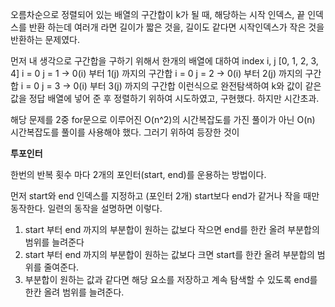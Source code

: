 
오름차순으로 정렬되어 있는 배열의 구간합이 k가 될 때, 해당하는 시작 인덱스, 끝 인덱스를 반환 하는데 여러개 라면 길이가 짧은 것을, 길이도 같다면 시작인덱스가 작은 것을 반환하는 문제였다.

먼저 내 생각으로 구간합을 구하기 위해서 한개의 배열에 대하여 
index i, j
[0, 1, 2, 3, 4]
 i = 0  j = 1 -> 0(i) 부터 1(j) 까지의 구간합
 i = 0  j = 2 -> 0(i) 부터 2(j) 까지의 구간합
 i = 0  j = 3 -> 0(i) 부터 3(j) 까지의 구간합
이런식으로 완전탐색하여 k와 값이 같은 값을 정답 배열에 넣어 준 후 정렬하기 위하여 시도하였고, 구현했다. 하지만 시간초과.

해당 문제를 2중 for문으로 이루어진 O(n^2)의 시간복잡도를 가진 풀이가 아닌 O(n) 시간복잡도를 풀이를 사용해야 했다. 그러기 위하여 등장한 것이 

**투포인터**

한번의 반복 횟수 마다 2개의 포인터(start, end)를 운용하는 방법이다. 

먼저 start와 end 인덱스를 지정하고 (포인터 2개)
start보다 end가 같거나 작을 때만 동작한다.
일련의 동작을 설명하면 이렇다.
1. start 부터 end 까지의 부분합이 원하는 값보다 작으면 end를 한칸 올려 부분합의 범위를 늘려준다
2. start 부터 end 까지의 부분합이 원하는 값보다 크면 start를 한칸 올려 부분합의 범위를 줄여준다.
3. 부분합이 원하는 값과 같다면 해당 요소를 저장하고 계속 탐색할 수 있도록 end를 한칸 올려 범위를 늘려준다.
